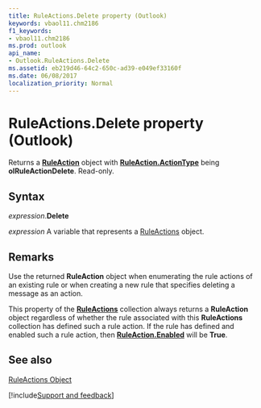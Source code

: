 ```yaml
---
title: RuleActions.Delete property (Outlook)
keywords: vbaol11.chm2186
f1_keywords:
- vbaol11.chm2186
ms.prod: outlook
api_name:
- Outlook.RuleActions.Delete
ms.assetid: eb219d46-64c2-650c-ad39-e049ef33160f
ms.date: 06/08/2017
localization_priority: Normal
---
```



# RuleActions.Delete property (Outlook)

Returns a  **[RuleAction](Outlook.RuleAction.md)** object with **[RuleAction.ActionType](Outlook.RuleAction.ActionType.md)** being **olRuleActionDelete**. Read-only.


## Syntax

_expression_.**Delete**

_expression_ A variable that represents a [RuleActions](Outlook.RuleActions.md) object.


## Remarks

Use the returned  **RuleAction** object when enumerating the rule actions of an existing rule or when creating a new rule that specifies deleting a message as an action.

This property of the  **[RuleActions](Outlook.RuleActions.md)** collection always returns a **RuleAction** object regardless of whether the rule associated with this **RuleActions** collection has defined such a rule action. If the rule has defined and enabled such a rule action, then **[RuleAction.Enabled](Outlook.MoveOrCopyRuleAction.Enabled.md)** will be **True**.


## See also


[RuleActions Object](Outlook.RuleActions.md)

[!include[Support and feedback](~/includes/feedback-boilerplate.md)]